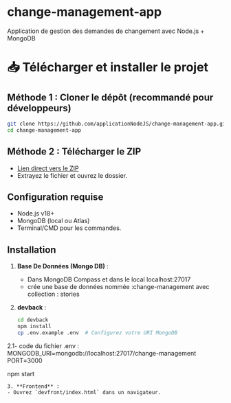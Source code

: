 # change-management-app
Application de gestion des demandes de changement avec Node.js + MongoDB


# 📥 Télécharger et installer le projet

## Méthode 1 : Cloner le dépôt (recommandé pour développeurs)
```bash
git clone https://github.com/applicationNodeJS/change-management-app.git
cd change-management-app
```

## Méthode 2 : Télécharger le ZIP
- [Lien direct vers le ZIP](https://github.com/applicationNodeJS/change-management-app/archive/refs/heads/main.zip)
- Extrayez le fichier et ouvrez le dossier.

## Configuration requise
- Node.js v18+
- MongoDB (local ou Atlas)
- Terminal/CMD pour les commandes.

## Installation
1. **Base De Données (Mongo DB)** :
   - Dans MongoDB Compass et dans le local  localhost:27017
   - crée une base de données nommée :change-management avec collection : stories
     
2. **devback** :
   ```bash
   cd devback
   npm install
   cp .env.example .env  # Configurez votre URI MongoDB
   
2.1- code du fichier .env  :
MONGODB_URI=mongodb://localhost:27017/change-management
PORT=3000

   npm start
   ```
3. **Frontend** :
   - Ouvrez `devfront/index.html` dans un navigateur.



